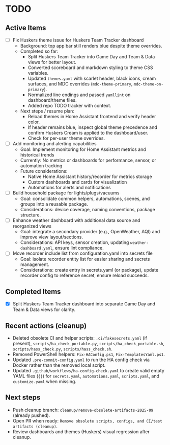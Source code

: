 # TODO

## Active Items
- [ ] Fix Huskers theme issue for Huskers Team Tracker dashboard
  - Background: top app bar still renders blue despite theme overrides.
  - Completed so far:
    - Split Huskers Team Tracker into Game Day and Team & Data views for better layout.
    - Converted scoreboard and markdown styling to theme CSS variables.
    - Updated `themes.yaml` with scarlet header, black icons, cream surfaces, and MDC overrides (`mdc-theme-primary`, `mdc-theme-on-primary`).
    - Normalized line endings and passed `yamllint` on dashboard/theme files.
    - Added repo TODO tracker with context.
  - Next steps / resume plan:
    - Reload themes in Home Assistant frontend and verify header color.
    - If header remains blue, inspect global theme precedence and confirm Huskers Cream is applied to the dashboard/user.
    - Check for per-user theme overrides.
- [ ] Add monitoring and alerting capabilities
  - Goal: Implement monitoring for Home Assistant metrics and historical trends
  - Currently: No metrics or dashboards for performance, sensor, or automation tracking
  - Future considerations: 
    - Native Home Assistant history/recorder for metrics storage
    - Custom dashboards and cards for visualization
    - Automations for alerts and notifications
- [ ] Build household package for lights/plugs/vacuums
  - Goal: consolidate common helpers, automations, scenes, and groups into a reusable package.
  - Considerations: device coverage, naming conventions, package structure.
- [ ] Enhance weather dashboard with additional data source and reorganized views
  - Goal: integrate a secondary provider (e.g., OpenWeather, AQI) and improve view layout/sections.
  - Considerations: API keys, sensor creation, updating `weather-dashboard.yaml`, ensure lint compliance.
- [ ] Move recorder include list from configuration.yaml into secrets file
  - Goal: isolate recorder entity list for easier sharing and secrets management.
  - Considerations: create entry in secrets.yaml (or package), update recorder config to reference secret, ensure reload succeeds.
## Completed Items
- [x] Split Huskers Team Tracker dashboard into separate Game Day and Team & Data views for clarity.

## Recent actions (cleanup)
- Deleted obsolete CI and helper scripts: `.ci/fakesecrets.yaml` (if present), `scripts/ha_check_portable.py`, `scripts/ha_check_portable.sh`, `scripts/hass_check.py`, `scripts/hass_check.sh`.
- Removed PowerShell helpers: `Fix-HAConfig.ps1`, `Fix-TemplatesYaml.ps1`.
- Updated `.pre-commit-config.yaml` to run the HA config check via Docker rather than the removed local script.
- Updated `.github/workflows/ha-config-check.yaml` to create valid empty YAML files (`{}`) for `secrets.yaml`, `automations.yaml`, `scripts.yaml`, and `customize.yaml` when missing.

## Next steps
- Push cleanup branch: `cleanup/remove-obsolete-artifacts-2025-09` (already pushed).
- Open PR when ready: `Remove obsolete scripts, configs, and CI/test artifacts (cleanup)`.
- Review dashboards and themes (Huskers) visual regression after cleanup.
